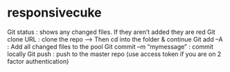 responsivecuke
==============
<Basic git commands>

Git status                 : shows any changed files. If they aren’t added they are red
Git clone URL              : clone the repo --> Then cd into the folder & continue
Git add –A                 : Add all changed files to the pool
Git commit –m “mymessage”  : commit locally
Git push                   : push to the master repo (use access token if you are on 2 factor authentication)
